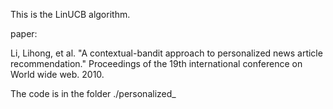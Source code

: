 This is the LinUCB algorithm.

paper:

Li, Lihong, et al. "A contextual-bandit approach to personalized news article recommendation." Proceedings of the 19th international conference on World wide web. 2010.

The code is in the folder ./personalized_
